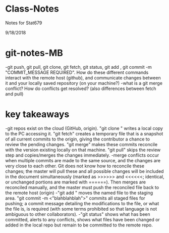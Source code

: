 # Class-Notes
Notes for Stat679

9/18/2018
# git-notes-MB
-git push, git pull, git clone, git fetch, git status, git add <filename>, git commit -m "COMMIT_MESSAGE REQUIRED". How do
these different commands interact with the remote host (github), and communicate changes between it and your locally saved repository (on your machine?)
-what is a git merge conflict? How do conflicts get resolved? (also differences between fetch and pull)

# key takeaways
-git repos exist on the cloud (GitHub, origin). "git clone <url>" writes a local copy to the PC accessing it. "git fetch" creates a temporary file that is a snapshot of all current commits to the
origin, giving the contributor a chance to review the pending changes. "git merge" makes these commits reconcile with the version existing locally on that machine. "git pull" skips the review step and
copies/merges the changes immediately.
-merge conflicts occur when multiple commits are made to the same source, and the changes are very close to each other. Git does not know how to reconcile these changes; the master will pull these and
all possible changes will be included in the document simultaneously (marked as >>>>>> and <<<<<<; identical, or unchanged portions are marked with ======). Then merges are reconciled manually, and the
master must push the reconciled file back to the remote host (origin)
-"git add <filename>" moves the named file to the staging area. "git commit -m <"blahblahblah">" commits all staged files for pushing; a commit message detailing the modifications to the file, or what
the file is, is required (with some terms prohibited so that language is not ambiguous to other collaborators).
-"git status" shows what has been committed, alerts to any conflicts, shows what files have been changed or added in the local repo but remain to be committed to the remote repo.







